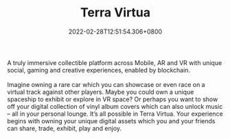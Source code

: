 ﻿---
title: "Terra Virtua"
description: "Mobile, AR and VR collectible showcase platform"
lead: "Mobile, AR and VR collectible showcase platform"
date: 2022-02-28T12:51:54.306+0800
lastmod: 2022-02-28T12:51:54.306+0800
draft: false
featuredImage: ["100_terra-virtua.jpg"]
score: "81"
status: "Beta"
blockchain: ["Ethereum"]
nft_support: "Yes"
free_to_play: "Yes"
play_to_earn: ["No"]
website: "https://www.terravirtua.io?utm_source=PlayToEarn.net&utm_medium=organic&utm_campaign=gamepage"
twitter: "https://twitter.com/terra_virtua"
discord: "https://discord.com/invite/Pw7ffZe"
telegram: "https://t.me/TerraVirtua"
github: 
youtube: "https://www.youtube.com/TerraVirtua"
twitch: 
facebook: "https://www.facebook.com/OfficialTerraVirtua/"
instagram: "https://www.instagram.com/terravirtua/"
reddit: "https://www.reddit.com/user/terravirtua"
medium: "https://medium.com/terravirtua"
steam: 
gitbook: 
googleplay: 
appstore: 

  
    
categories: ["games"]
games: ["Augmented-Reality","Collectible","Virtual-Reality"]
toc: false
pinned: false
weight: 
---
A truly immersive collectible platform across Mobile, AR and VR with unique social, gaming and creative experiences, enabled by blockchain.<br> <br> Imagine owning a rare car which you can showcase or even race on a virtual track against other players. Maybe you could own a unique spaceship to exhibit or explore in VR space? Or perhaps you want to show off your digital collection of vinyl album covers which can also unlock music – all in your personal lounge. It’s all possible in Terra Virtua. Your experience begins with owning your unique digital assets which you and your friends can share, trade, exhibit, play and enjoy.